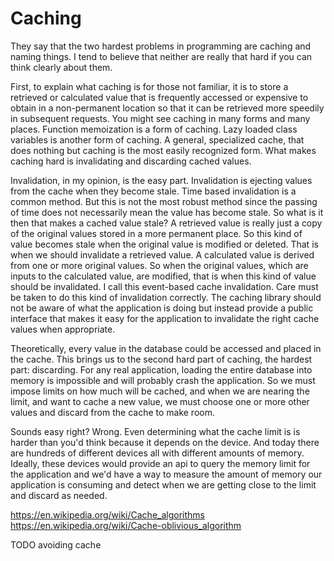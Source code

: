 # Caching

They say that the two hardest problems in programming are caching and naming
things. I tend to believe that neither are really that hard if you can think
clearly about them.

First, to explain what caching is for those not familiar, it is to store a
retrieved or calculated value that is frequently accessed or expensive to obtain
in a non-permanent location so that it can be retrieved more speedily in
subsequent requests. You might see caching in many forms and many places.
Function memoization is a form of caching. Lazy loaded class variables is
another form of caching. A general, specialized cache, that does nothing but
caching is the most easily recognized form. What makes caching hard is
invalidating and discarding cached values.

Invalidation, in my opinion, is the easy part. Invalidation is ejecting values
from the cache when they become stale. Time based invalidation is a common
method. But this is not the most robust method since the passing of time does
not necessarily mean the value has become stale. So what is it then that makes a
cached value stale? A retrieved value is really just a copy of the original
values stored in a more permanent place. So this kind of value becomes stale
when the original value is modified or deleted. That is when we should
invalidate a retrieved value. A calculated value is derived from one or more
original values. So when the original values, which are inputs to the calculated
value, are modified, that is when this kind of value should be invalidated. I
call this event-based cache invalidation. Care must be taken to do this kind of
invalidation correctly. The caching library should not be aware of what the
application is doing but instead provide a public interface that makes it easy
for the application to invalidate the right cache values when appropriate.

Theoretically, every value in the database could be accessed and placed in the
cache. This brings us to the second hard part of caching, the hardest part:
discarding. For any real application, loading the entire database into memory is
impossible and will probably crash the application. So we must impose limits on
how much will be cached, and when we are nearing the limit, and want to cache a
new value, we must choose one or more other values and discard from the cache to
make room.

Sounds easy right? Wrong. Even determining what the cache limit is is harder
than you'd think because it depends on the device. And today there are hundreds
of different devices all with different amounts of memory. Ideally, these
devices would provide an api to query the memory limit for the application and
we'd have a way to measure the amount of memory our application is consuming and
detect when we are getting close to the limit and discard as needed.

https://en.wikipedia.org/wiki/Cache_algorithms
https://en.wikipedia.org/wiki/Cache-oblivious_algorithm

TODO avoiding cache
